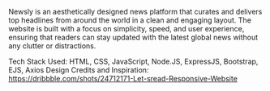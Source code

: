Newsly is an aesthetically designed news platform that curates and delivers top headlines from around the world in a clean and engaging layout. The website is built with a focus on simplicity, speed, and user experience, ensuring that readers can stay updated with the latest global news without any clutter or distractions.

Tech Stack Used: HTML, CSS, JavaScript, Node.JS, ExpressJS, Bootstrap, EJS, Axios
Design Credits and Inspiration: https://dribbble.com/shots/24712171-Let-sread-Responsive-Website
